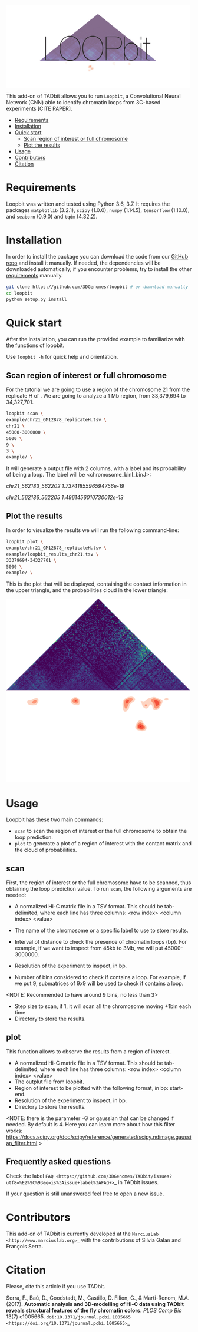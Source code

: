 <img src="https://github.com/3DGenomes/loopbit/blob/master/media/loopbit_logo.png" height= "225" width="500" align="center">

This add-on of TADbit allows you to run `Loopbit`, a Convolutional Neural Network (CNN) able to identify chromatin loops from 3C-based experiments [CITE PAPER].

<!-- TOC depthFrom:1 depthTo:8 withLinks:1 updateOnSave:1 orderedList:0 -->

  - [Requirements](#requirements)
  - [Installation](#installation)
  - [Quick start](#quick-start)
      - [Scan region of interest or full chromosome](#scan-region-of-interest-or-full-chromosome)
      - [Plot the results](#plot-the-results)
  - [Usage](#usage)
  - [Contributors](#contributors)
  - [Citation](#citation)

<!-- /TOC -->

# Requirements
Loopbit was written and tested using Python 3.6, 3.7.
It requires the packages `matplotlib` (3.2.1), `scipy` (1.0.0), `numpy` (1.14.5), `tensorflow` (1.10.0), and `seaborn` (0.9.0) and `tqdm` (4.32.2).

# Installation

In order to install the package you can download the code from our [GitHub repo](https://github.com/3DGenomes/loopbit) and install it manually. If needed, the dependencies will be downloaded automatically; if you encounter problems, try to install the other [requirements](#requirements) manually.

```bash
git clone https://github.com/3DGenomes/loopbit # or download manually
cd loopbit
python setup.py install
```

# Quick start
After the installation, you can run the provided example to familiarize with the functions of loopbit.

Use `loopbit -h` for quick help and orientation.

## Scan region of interest or full chromosome
For the tutorial we are going to use a region of the chromosome 21 from the replicate H of . We are going to analyze a 1 Mb region, from 33,379,694 to 34,327,701.

```bash
loopbit scan \
example/chr21_GM12878_replicateH.tsv \
chr21 \
45000-3000000 \
5000 \
9 \
3 \
example/ \
```
It will generate a output file with 2 columns, with a label and its probability of being a loop. The label will be <chromosome_binI_binJ>:

*chr21_562183_562202	1.7374185596594756e-19*

*chr21_562186_562205	1.4961456010730012e-13*

## Plot the results
In order to visualize the results we will run the following command-line:

```bash
loopbit plot \
example/chr21_GM12878_replicateH.tsv \
example/loopbit_results_chr21.tsv \
33379694-34327701 \
5000 \
example/ \
```
This is the plot that will be displayed, containing the contact information in the upper triangle, and the probabilities cloud in the lower triangle:

<img src="https://github.com/3DGenomes/loopbit/blob/master/media/loopbit_33379694_34327701_region.png" height= "500" width="500" align="center">

# Usage
Loopbit has these two main commands: 
* `scan` to scan the region of interest or the full chromosome to obtain the loop prediction.
* `plot` to generate a plot of a region of interest with the contact matrix and the cloud of probabilities.

## scan
First, the region of interest or the full chromosome have to be scanned, thus obtaining the loop prediction value. To run `scan`, the following arguments are needed:

* A normalized Hi-C matrix file in a TSV format. 
  This should be tab-delimited, where each line has three columns:
  \<row index\> \<column index\> \<value\>

* The name of the chromosome or a specific label to use to store results.
* Interval of distance to check the presence of chromatin loops (bp). For example, if we want to inspect from 45kb to 3Mb, we will put 45000-3000000.
* Resolution of the experiment to inspect, in bp.
* Number of bins considered to check if contains a loop. For example, if we put 9, submatrices of 9x9 will be used to check if contains a loop.

<NOTE: Recommended to have around 9 bins, no less than 3>
* Step size to scan, if 1, it will scan all the chromosome moving +1bin each time
* Directory to store the results.

## plot
This function allows to observe the results from a region of interest.
* A normalized Hi-C matrix file in a TSV format. 
  This should be tab-delimited, where each line has three columns:
  \<row index\> \<column index\> \<value\>
* The outplut file from loopbit.
* Region of interest to be plotted with the following format, in bp: start-end.
* Resolution of the experiment to inspect, in bp.
* Directory to store the results.

<NOTE: there is the parameter -G or gaussian that can be changed if needed. By default is 4. Here you can learn more about how this filter works: https://docs.scipy.org/doc/scipy/reference/generated/scipy.ndimage.gaussian_filter.html >

Frequently asked questions
--------------------------

Check the label `FAQ <https://github.com/3DGenomes/TADbit/issues?utf8=%E2%9C%93&q=is%3Aissue+label%3AFAQ+>`_ in TADbit issues.

If your question is still unanswered feel free to open a new issue.

# Contributors
This add-on of TADbit is currently developed at the  `MarciusLab <http://www.marciuslab.org>`_ with the contributions of Silvia Galan and François Serra.

# Citation
Please, cite this article if you use TADbit.

Serra, F., Baù, D., Goodstadt, M., Castillo, D. Filion, G., & Marti-Renom, M.A. (2017).
**Automatic analysis and 3D-modelling of Hi-C data using TADbit reveals structural features of the fly chromatin colors.**
*PLOS Comp Bio* 13(7) e1005665. `doi:10.1371/journal.pcbi.1005665 <https://doi.org/10.1371/journal.pcbi.1005665>`_
